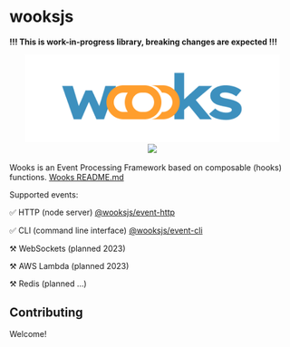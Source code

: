 # wooksjs

**!!! This is work-in-progress library, breaking changes are expected !!!**

<p align="center">
<img src="wooks-logo.png" width="450px"><br>
<a  href="https://github.com/wooksjs/wooksjs/blob/main/LICENSE">
    <img src="https://img.shields.io/badge/License-MIT-green?style=for-the-badge" />
</a>
</p>

Wooks is an Event Processing Framework based on composable (hooks) functions.
[Wooks README.md](https://github.com/wooksjs/wooksjs/blob/main/packages/wooks/README.md)

Supported events:

✅ HTTP (node server) [@wooksjs/event-http](https://github.com/wooksjs/wooksjs/tree/main/packages/event-http)

✅ CLI (command line interface) [@wooksjs/event-cli](https://github.com/wooksjs/wooksjs/tree/main/packages/event-cli)

⚒️ WebSockets (planned 2023)

⚒️ AWS Lambda (planned 2023)

⚒️ Redis (planned ...)

## Contributing

Welcome!